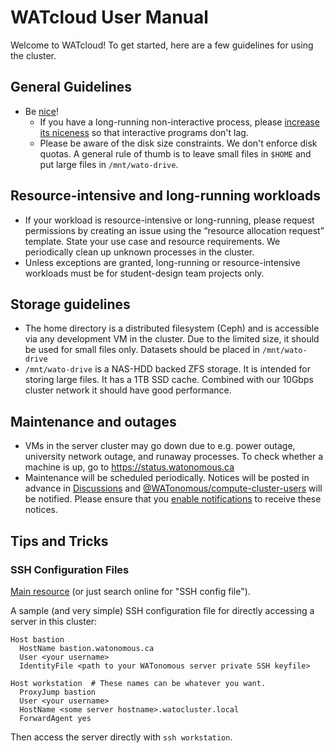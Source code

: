 # WATcloud User Manual

Welcome to WATcloud! To get started, here are a few guidelines for using the cluster.

## General Guidelines

- Be [nice](https://man7.org/linux/man-pages/man2/nice.2.html)!
  - If you have a long-running non-interactive process, please [increase its niceness](https://www.tecmint.com/set-linux-process-priority-using-nice-and-renice-commands/) so that interactive programs don't lag.
  - Please be aware of the disk size constraints. We don't enforce disk quotas. A general rule of thumb is to leave small files in `$HOME` and put large files in `/mnt/wato-drive`.

## Resource-intensive and long-running workloads

- If your workload is resource-intensive or long-running, please request permissions by creating an issue using the “resource allocation request” template. State your use case and resource requirements. We periodically clean up unknown processes in the cluster.
- Unless exceptions are granted, long-running or resource-intensive workloads must be for student-design team projects only.

## Storage guidelines

- The home directory is a distributed filesystem (Ceph) and is accessible via any development VM in the cluster. Due to the limited size, it should be used for small files only. Datasets should be placed in `/mnt/wato-drive`
- `/mnt/wato-drive` is a NAS-HDD backed ZFS storage. It is intended for storing large files. It has a 1TB SSD cache. Combined with our 10Gbps cluster network it should have good performance.

## Maintenance and outages

- VMs in the server cluster may go down due to e.g. power outage, university network outage, and runaway processes. To check whether a machine is up, go to https://status.watonomous.ca
- Maintenance will be scheduled periodically. Notices will be posted in advance in [Discussions](https://github.com/WATonomous/infrastructure-support/discussions?discussions_q=label%3Amaintenance) and [@WATonomous/compute-cluster-users](https://github.com/orgs/WATonomous/teams/compute-cluster-users) will be notified. Please ensure that you [enable notifications](https://docs.github.com/en/account-and-profile/managing-subscriptions-and-notifications-on-github/setting-up-notifications/configuring-notifications) to receive these notices.

## Tips and Tricks

### SSH Configuration Files

[Main resource](https://www.ssh.com/academy/ssh/config) (or just search online for "SSH config file").

A sample (and very simple) SSH configuration file for directly accessing a server in this cluster:

```ssh
Host bastion
  HostName bastion.watonomous.ca
  User <your username>
  IdentityFile <path to your WATonomous server private SSH keyfile>

Host workstation  # These names can be whatever you want.
  ProxyJump bastion
  User <your username>
  HostName <some server hostname>.watocluster.local
  ForwardAgent yes
```

Then access the server directly with `ssh workstation`.
